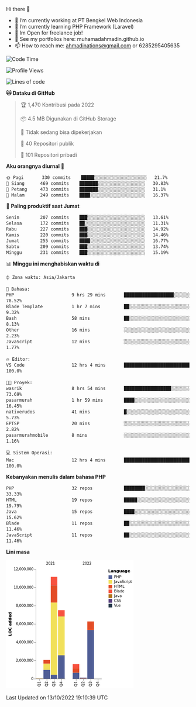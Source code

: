 Hi there 👋

- 🔭 I’m currently working at PT Bengkel Web Indonesia
- 🌱 I’m currently learning PHP Framework (Laravel)
- 📂 Im Open for freelance job!
- 🧷 See my portfolios here: muhamadahmadin.github.io
- 📫 How to reach me: ahmadinations@gmail.com or 6285295405635


<!--START_SECTION:waka-->
![Code Time](http://img.shields.io/badge/Code%20Time-1%2C182%20hrs%2042%20mins-blue)

![Profile Views](http://img.shields.io/badge/Profil%20dilihat-0-blue)

![Lines of code](https://img.shields.io/badge/Sejak%20Hello%20World%20aku%20telah%20menulis-29%20Million%20baris%20kode-blue)

**🐱 Dataku di GitHub** 

> 🏆 1,470 Kontribusi pada 2022
 > 
> 📦 4.5 MB Digunakan di GitHub Storage 
 > 
> 🚫 Tidak sedang bisa dipekerjakan
 > 
> 📜 40 Repositori publik 
 > 
> 🔑 101 Repositori pribadi  
 > 
**Aku orangnya diurnal 🐤** 

```text
🌞 Pagi       330 commits    █████░░░░░░░░░░░░░░░░░░░░   21.7% 
🌆 Siang      469 commits    ███████░░░░░░░░░░░░░░░░░░   30.83% 
🌃 Petang     473 commits    ███████░░░░░░░░░░░░░░░░░░   31.1% 
🌙 Malam      249 commits    ████░░░░░░░░░░░░░░░░░░░░░   16.37%

```
📅 **Paling produktif saat Jumat** 

```text
Senin        207 commits    ███░░░░░░░░░░░░░░░░░░░░░░   13.61% 
Selasa       172 commits    ██░░░░░░░░░░░░░░░░░░░░░░░   11.31% 
Rabu         227 commits    ███░░░░░░░░░░░░░░░░░░░░░░   14.92% 
Kamis        220 commits    ███░░░░░░░░░░░░░░░░░░░░░░   14.46% 
Jumat        255 commits    ████░░░░░░░░░░░░░░░░░░░░░   16.77% 
Sabtu        209 commits    ███░░░░░░░░░░░░░░░░░░░░░░   13.74% 
Minggu       231 commits    ███░░░░░░░░░░░░░░░░░░░░░░   15.19%

```


📊 **Minggu ini menghabiskan waktu di** 

```text
⌚︎ Zona waktu: Asia/Jakarta

💬 Bahasa: 
PHP                      9 hrs 29 mins       ███████████████████░░░░░░   78.52% 
Blade Template           1 hr 7 mins         ██░░░░░░░░░░░░░░░░░░░░░░░   9.32% 
Bash                     58 mins             ██░░░░░░░░░░░░░░░░░░░░░░░   8.13% 
Other                    16 mins             ░░░░░░░░░░░░░░░░░░░░░░░░░   2.23% 
JavaScript               12 mins             ░░░░░░░░░░░░░░░░░░░░░░░░░   1.77%

🔥 Editor: 
VS Code                  12 hrs 4 mins       █████████████████████████   100.0%

🐱‍💻 Proyek: 
wasrik                   8 hrs 54 mins       ██████████████████░░░░░░░   73.69% 
pasarmurah               1 hr 59 mins        ████░░░░░░░░░░░░░░░░░░░░░   16.45% 
nativerudos              41 mins             █░░░░░░░░░░░░░░░░░░░░░░░░   5.73% 
EPTSP                    20 mins             ░░░░░░░░░░░░░░░░░░░░░░░░░   2.82% 
pasarmurahmobile         8 mins              ░░░░░░░░░░░░░░░░░░░░░░░░░   1.16%

💻 Sistem Operasi: 
Mac                      12 hrs 4 mins       █████████████████████████   100.0%

```

**Kebanyakan menulis dalam bahasa PHP** 

```text
PHP                      32 repos            ████████░░░░░░░░░░░░░░░░░   33.33% 
HTML                     19 repos            █████░░░░░░░░░░░░░░░░░░░░   19.79% 
Java                     15 repos            ████░░░░░░░░░░░░░░░░░░░░░   15.62% 
Blade                    11 repos            ██░░░░░░░░░░░░░░░░░░░░░░░   11.46% 
JavaScript               11 repos            ██░░░░░░░░░░░░░░░░░░░░░░░   11.46%

```


**Lini masa**

![Chart not found](https://raw.githubusercontent.com/MuhamadAhmadin/MuhamadAhmadin/master/charts/bar_graph.png) 


 Last Updated on 13/10/2022 19:10:39 UTC
<!--END_SECTION:waka-->
